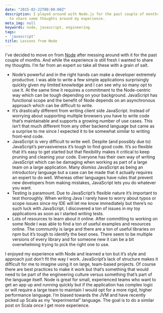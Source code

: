 ```yaml
---
date: "2015-02-22T00:00:00Z"
description: I played around with Node.js for the past couple of months and wanted
  to share some thoughts around my experience.
meta_img: null
keywords: node, javascript, engineering
tags:
- 'javascript'
title: Lessons from Node
---
```


I've decided to move on from <a href="http://nodejs.org/" target="_blank">Node</a> after messing around with it for the past couple of months. And while the experience is still fresh I wanted to share my thoughts. I’m far from an expert so take all these with a grain of salt.

- Node’s powerful and in the right hands can make a developer extremely productive. I was able to write a few simple applications surprisingly quickly given my limited knowledge and I can see why so many opt to use it. At the same time it requires a commitment to the Node-centric way which can be tough depending on your background. JavaScript has functional scope and the benefit of Node depends on an asynchronous approach which can be difficult to write.
- It’s drastically different from writing client side JavaScript. Instead of worrying about supporting multiple browsers you have to write code that’s maintainable and supports a growing number of use cases. This isn’t that much different from any other backend language but came as a surprise to me since I expected it to be somewhat similar to writing front-end code.
- JavaScript is very difficult to write well. Despite (and possibly due to) JavaScript’s pervasiveness it’s tough to find good code. It’s so flexible that it’s easy to get started but that flexibility makes it critical to keep pruning and cleaning your code. Everyone has their own way of writing JavaScript which can be damaging when working as part of a large team on a large application. Many dismiss JavaScript as being an introductory language but a case can be made that it actually requires an expert to do well. Whereas other languages have rules that prevent new developers from making mistakes, JavaScript lets you do whatever you want.
- Testing is paramount. Due to JavaScript’s flexible nature it’s important to test thoroughly. When writing Java I rarely have to worry about typos or scope issues since my IDE will let me know immediately but there’s no such luck with JavaScript. I discovered a ton of issues in my toy applications as soon as I started writing tests.
- Lots of resources to learn about it online. After committing to working on some Node I was able to find a ton of useful examples and resources online. The community is large and there are a ton of useful libraries on npm but it’s tough to identify the best ones. There seem to be multiple versions of every library and for someone new it can be a bit overwhelming trying to pick the right one to use.

I enjoyed my experience with Node and learned a ton but it’s style and approach just don’t fit the way I work. JavaScript’s lack of structure makes it difficult for me to imagine using it on large, team-based projects. Of course there are best practices to make it work but that’s something that would need to be part of the engineering culture versus something that’s part of the language itself. Node is great for small, experienced teams who want to get an app up and running quickly but if the application has complex logic or will require a large team to maintain I would opt for a more rigid, higher performance language. I’m biased towards the JVM and have recently picked up Scala as my “experimental” language. The goal is to do a similar post on Scala once I get more experience.